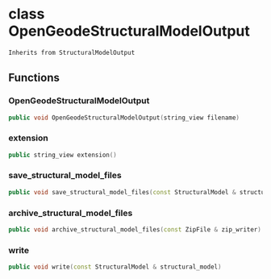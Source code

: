 # class OpenGeodeStructuralModelOutput


```cpp
Inherits from StructuralModelOutput
```



## Functions

### OpenGeodeStructuralModelOutput

```cpp
public void OpenGeodeStructuralModelOutput(string_view filename)
```


### extension

```cpp
public string_view extension()
```


### save_structural_model_files

```cpp
public void save_structural_model_files(const StructuralModel & structural_model, string_view directory)
```


### archive_structural_model_files

```cpp
public void archive_structural_model_files(const ZipFile & zip_writer)
```


### write

```cpp
public void write(const StructuralModel & structural_model)
```




